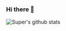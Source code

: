 ### Hi there 👋

![Super's github stats](https://github-readme-stats.vercel.app/api?username=SuperMaZingCoder&theme=darcula&show_icons=true)

<!--
**SuperMaZingCoder/supermazingcoder** is a ✨ _special_ ✨ repository because its `README.md` (this file) appears on your GitHub profile.

Here are some ideas to get you started:

- 🔭 I’m currently working on ...
- 🌱 I’m currently learning ...
- 👯 I’m looking to collaborate on ...
- 🤔 I’m looking for help with ...
- 💬 Ask me about ...
- 📫 How to reach me: ...
- 😄 Pronouns: ...
- ⚡ Fun fact: ...
-->
